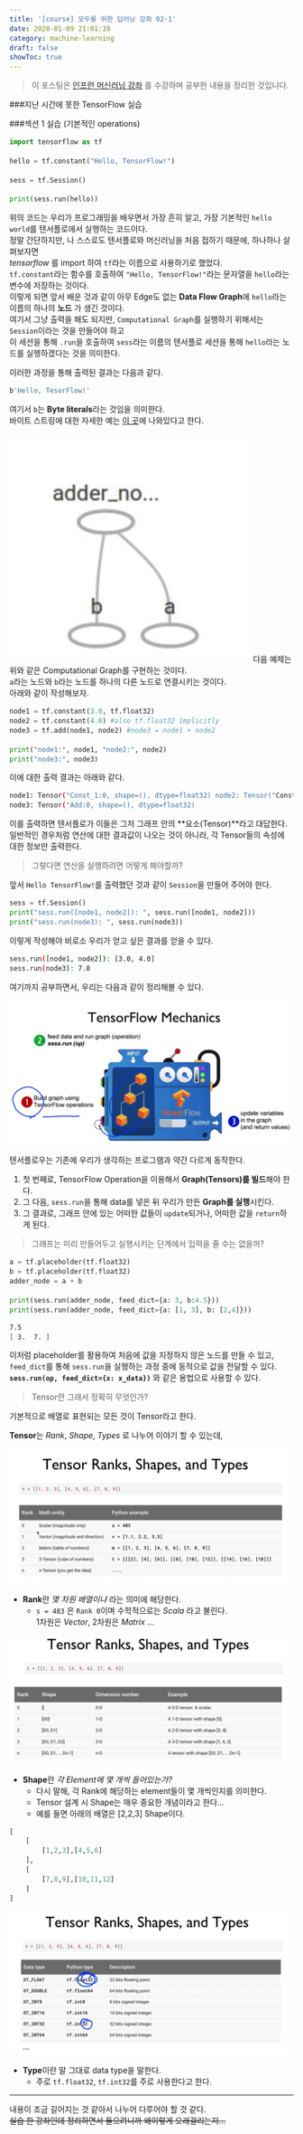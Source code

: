 ```yaml
---
title: '[course] 모두를 위한 딥러닝 강좌 02-1'
date: 2020-01-09 21:01:39
category: machine-learning
draft: false
showToc: true
---
```


> 이 포스팅은 <a target="_blank" href="https://www.inflearn.com/course/%EA%B8%B0%EB%B3%B8%EC%A0%81%EC%9D%B8-%EB%A8%B8%EC%8B%A0%EB%9F%AC%EB%8B%9D-%EB%94%A5%EB%9F%AC%EB%8B%9D-%EA%B0%95%EC%A2%8C#">인프런 머신러닝 강좌</a> 를 수강하며 공부한 내용을 정리한 것입니다.

###지난 시간에 못한 TensorFlow 실습

###섹션 1 실습 (기본적인 operations)

```python
import tensorflow as tf

hello = tf.constant("Hello, TensorFlow!")

sess = tf.Session()

print(sess.run(hello))
```

위의 코드는 우리가 프로그래밍을 배우면서 가장 흔히 알고, 가장 기본적인 `hello world`를 텐서플로에서 실행하는 코드이다.  
정말 간단하지만, 나 스스로도 텐서플로와 머신러닝을 처음 접하기 때문에, 하나하나 살펴보자면  
_tensorflow_ 를 import 하여 `tf`라는 이름으로 사용하기로 했었다.  
`tf.constant`라는 함수를 호출하여 `"Hello, TensorFlow!"`라는 문자열을 `hello`라는 변수에 저장하는 것이다.  
이렇게 되면 앞서 배운 것과 같이 아무 Edge도 없는 **Data Flow Graph**에 `hello`라는 이름의 하나의 **노드** 가 생긴 것이다.  
여기서 그냥 출력을 해도 되지만, `Computational Graph`를 실행하기 위해서는 `Session`이라는 것을 만들어야 하고  
이 세션을 통해 `.run`을 호출하여 `sess`라는 이름의 텐서플로 세션을 통해 `hello`라는 노드를 실헹하겠다는 것을 의미한다.

이러한 과정을 통해 출력된 결과는 다음과 같다.

```bash
b'Hello, TesorFlow!'
```

여기서 `b`는 **Byte literals**라는 것임을 의미한다.  
바이트 스트링에 대한 자세한 예는 [이 곳](https://stackoverflow.com/questions/6269765/)에 나와있다고 한다.

![screenshot](./images/20200109ML-2.png)
다음 예제는 위와 같은 Computational Graph를 구현하는 것이다.  
`a`라는 노드와 `b`라는 노드를 하나의 다른 노드로 연결시키는 것이다.  
아래와 같이 작성해보자.

```python
node1 = tf.constant(3.0, tf.float32)
node2 = tf.constant(4.0) #also tf.float32 implicitly
node3 = tf.add(node1, node2) #node3 = node1 + node2

print("node1:", node1, "node2:", node2)
print("node3:", node3)
```

이에 대한 출력 결과는 아래와 같다.

```bash
node1: Tensor("Const_1:0, shape=(), dtype=float32) node2: Tensor("Const_2:0, shape=(), dtype=float32)
node3: Tensor("Add:0, shape=(), dtype=float32)
```

이를 출력하면 텐서플로가 이들은 그저 그래프 안의 **요소(Tensor)**라고 대답한다.  
일반적인 경우처럼 연산에 대한 결과값이 나오는 것이 아니라, 각 Tensor들의 속성에 대한 정보만 출력한다.

> 그렇다면 연산을 실행하려면 어떻게 해야할까?

앞서 `Hello TensorFlow!`를 출력했던 것과 같이 `Session`을 만들어 주어야 한다.

```python
sess = tf.Session()
print("sess.run([node1, node2]): ", sess.run([node1, node2]))
print("sess.run(node3): ", sess.run(node3))
```

이렇게 작성해야 비로소 우리가 얻고 싶은 결과를 얻을 수 있다.

```bash
sess.run([node1, node2]): [3.0, 4.0]
sess.run(node3): 7.0
```

여기까지 공부하면서, 우리는 다음과 같이 정리해볼 수 있다.

![TensorFlowMachine](./images/20200109ML-3.png)

텐서플로우는 기존에 우리가 생각하는 프로그램과 약간 다르게 동작한다.

1. 첫 번째로, TensorFlow Operation을 이용해서 **Graph(Tensors)를 빌드**해야 한다.
2. 그 다음, `sess.run`을 통해 data를 넣은 뒤 우리가 만든 **Graph를 실행**시킨다.
3. 그 결과로, 그래프 안에 있는 어떠한 값들이 `update`되거나, 어떠한 값을 `return`하게 된다.

> 그래프는 미리 만들어두고 실행시키는 단계에서 입력을 줄 수는 없을까?

```python
a = tf.placeholder(tf.float32)
b = tf.placeholder(tf.float32)
adder_node = a + b

print(sess.run(adder_node, feed_dict={a: 3, b:4.5}))
print(sess.run(adder_node, feed_dict={a: [1, 3], b: [2,4]}))
```

```bash
7.5
[ 3.  7. ]
```

이처럼 placeholder를 활용하여 처음에 값을 지정하지 않은 노드를 만들 수 있고,  
`feed_dict`를 통해 `sess.run`을 실행하는 과정 중에 동적으로 값을 전달할 수 있다.
**`sess.run(op, feed_dict={x: x_data})`** 와 같은 용법으로 사용할 수 있다.

> Tensor란 그래서 정확히 무엇인가?

기본적으로 배열로 표현되는 모든 것이 Tensor라고 한다.

**Tensor**는 _Rank_, _Shape_, _Types_ 로 나누어 이야기 할 수 있는데,

![Rank](./images/20200109ML-4.png)

- **Rank**란 _몇 차원 배열이냐_ 라는 의미에 해당한다.
  - `s = 483` 은 `Rank 0`이며 수학적으로는 _Scala_ 라고 불린다.  
    1차원은 _Vector_, 2차원은 _Matrix_ ...

![Shape](./images/20200109ML-5.png)

- **Shape**란 _각 Element에 몇 개씩 들어있는가?_
  - 다시 말해, 각 Rank에 해당하는 element들이 몇 개씩인지를 의미한다.
  - Tensor 설계 시 Shape는 매우 중요한 개념이라고 한다...
  - 예를 들면 아래의 배열은 [2,2,3] Shape이다.

```python
[
    [
        [1,2,3],[4,5,6]
    ],
    [
        [7,8,9],[10,11,12]
    ]
]
```

![Types](./images/20200109ML-6.png)

- **Type**이란 말 그대로 data type을 말한다.
  - 주로 `tf.float32`, `tf.int32`를 주로 사용한다고 한다.

---

내용이 조금 길어지는 것 같아서 나누어 다루어야 할 것 같다.  
~~실습 한 강좌인데 정리하면서 들으려니까 왜이렇게 오래걸리는지...~~
